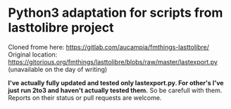 # Python3 adaptation for scripts from lasttolibre project
Cloned frome here: https://gitlab.com/aucampia/fmthings-lasttolibre/
Original location: https://gitorious.org/fmthings/lasttolibre/blobs/raw/master/lastexport.py (unavailable on the day of writing)

**I've actually fully updated and tested only lastexport.py. For other's I've just run 2to3 and haven't actually tested them.** So be carefull with them. Reports on their status or pull requests are welcome.
